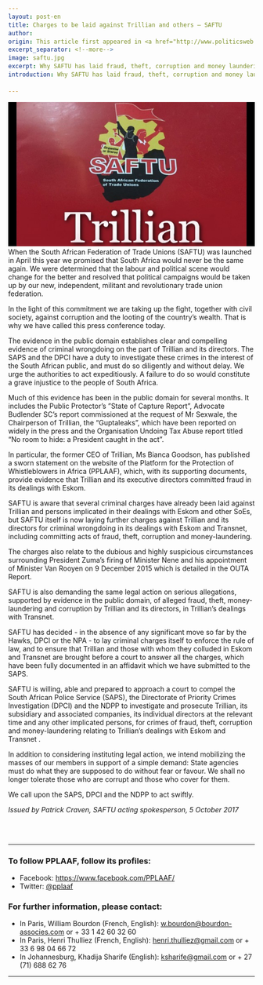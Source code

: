 ```yaml
---
layout: post-en
title: Charges to be laid against Trillian and others – SAFTU
author:
origin: This article first appeared in <a href="http://www.politicsweb.co.za/politics/charges-to-be-laid-against-trillian-and-others--sa" target="_blank">PoliticsWeb</a>
excerpt_separator: <!--more-->
image: saftu.jpg
excerpt: Why SAFTU has laid fraud, theft, corruption and money laundering charges against Trillian and others 
introduction: Why SAFTU has laid fraud, theft, corruption and money laundering charges against Trillian and others 

---
```


<img class="img-responsive img-post center-block" src="/img/posts/saftu.jpg"> 

<br>
When the South African Federation of Trade Unions (SAFTU) was launched in April this year we promised that South Africa would never be the same again. We were determined that the labour and political scene would change for the better and resolved that political campaigns would be taken up by our new, independent, militant and revolutionary trade union federation.

In the light of this commitment we are taking up the fight, together with civil society, against corruption and the looting of the country’s wealth. That is why we have called this press conference today.

The evidence in the public domain establishes clear and compelling evidence of criminal wrongdoing on the part of Trillian and its directors. The SAPS and the DPCI have a duty to investigate these crimes in the interest of the South African public, and must do so diligently and without delay. We urge the authorities to act expeditiously. A failure to do so would constitute a grave injustice to the people of South Africa.

Much of this evidence has been in the public domain for several months. It includes the Public Protector’s ”State of Capture Report”, Advocate Budlender SC’s report commissioned at the request of Mr Sexwale, the Chairperson of Trillian, the “Guptaleaks”, which have been reported on widely in the press and the Organisation Undoing Tax Abuse report titled “No room to hide: a President caught in the act”.  

In particular, the former CEO of Trillian, Ms Bianca Goodson, has published a sworn statement on the website of the Platform for the Protection of Whistleblowers in Africa (PPLAAF), which, with its supporting documents, provide evidence that Trillian and its executive directors committed fraud in its dealings with Eskom.  

SAFTU is aware that several criminal charges have already been laid against Trillian and persons implicated in their dealings with Eskom and other SoEs, but SAFTU itself is now laying further charges against Trillian and its directors for criminal wrongdoing in its dealings with Eskom and Transnet, including committing acts of fraud, theft, corruption and money-laundering.  

The charges also relate to the dubious and highly suspicious circumstances surrounding President Zuma’s firing of Minister Nene and his appointment of Minister Van Rooyen on 9 December 2015 which is detailed in the OUTA Report.

SAFTU is also demanding the same legal action on serious allegations, supported by evidence in the public domain, of alleged fraud, theft, money-laundering and corruption by Trillian and its directors, in Trillian’s dealings with Transnet.  

SAFTU has decided - in the absence of any significant move so far by the Hawks, DPCI or the NPA - to lay criminal charges itself to enforce the rule of law, and to ensure that Trillian and those with whom they colluded in Eskom and Transnet are brought before a court to answer all the charges, which have been fully documented in an affidavit which we have submitted to the SAPS.

SAFTU is willing, able and prepared to approach a court to compel the South African Police Service (SAPS), the Directorate of Priority Crimes Investigation (DPCI) and the NDPP to investigate and prosecute Trillian, its subsidiary and associated companies, its individual directors at the relevant time and any other implicated persons, for crimes of fraud, theft, corruption and money-laundering relating to Trillian’s dealings with Eskom and Transnet .

In addition to considering instituting legal action, we intend mobilizing the masses of our members in support of a simple demand: State agencies must do what they are supposed to do without fear or favour. We shall no longer tolerate those who are corrupt and those who cover for them.

We call upon the SAPS, DPCI and the NDPP to act swiftly.     

_Issued by Patrick Craven, SAFTU acting spokesperson, 5 October 2017_

<br>
<br>

----------------------

### To follow PPLAAF, follow its profiles:
- Facebook: <https://www.facebook.com/PPLAAF/>
- Twitter: [@pplaaf](https://twitter.com/pplaaf)

### For further information, please contact:
- In Paris, William Bourdon (French, English): [w.bourdon@bourdon-associes.com](mailto:w.bourdon@bourdon-associes.com) or + 33 1 42 60 32 60
- In Paris, Henri Thulliez (French, English): [henri.thulliez@gmail.com](mailto:henri.thulliez@gmail.com) or + 33 6 98 04 66 72
- In Johannesburg, Khadija Sharife (English): [ksharife@gmail.com](mailto:ksharife@gmail.com) or + 27 (71) 688 62 76 




-----
